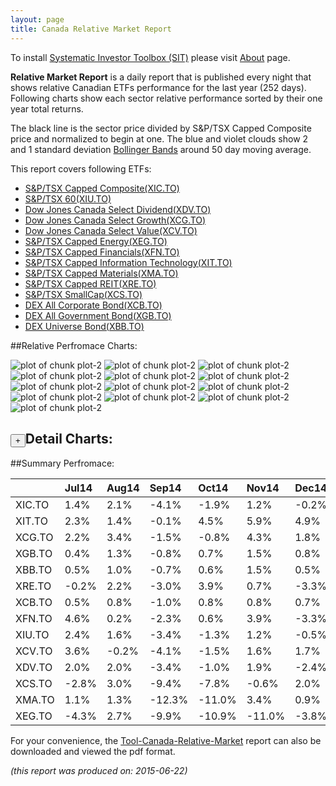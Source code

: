 ```yaml
---
layout: page
title: Canada Relative Market Report
---
```



To install [Systematic Investor Toolbox (SIT)](https://github.com/systematicinvestor/SIT) please visit [About](/about) page.





**Relative Market Report** is a daily report that is published every night 
that shows relative Canadian ETFs performance 
for the last year (252 days). Following charts show each sector relative 
performance sorted by their one year total returns. 

The black line is the sector price divided by S&P/TSX Capped Composite price 
and normalized to begin at one. 
The blue and violet clouds show 2 and 1 standard deviation 
[Bollinger Bands](http://en.wikipedia.org/wiki/Bollinger_Bands)
around 50 day moving average. 

This report covers following ETFs:

* [S&P/TSX Capped Composite(XIC.TO)](http://finance.yahoo.com/q/hl?s=XIC.TO)
* [S&P/TSX 60(XIU.TO)](http://finance.yahoo.com/q/hl?s=XIU.TO)
* [Dow Jones Canada Select Dividend(XDV.TO)](http://finance.yahoo.com/q/hl?s=XDV.TO)
* [Dow Jones Canada Select Growth(XCG.TO)](http://finance.yahoo.com/q/hl?s=XCG.TO)
* [Dow Jones Canada Select Value(XCV.TO)](http://finance.yahoo.com/q/hl?s=XCV.TO)
* [S&P/TSX Capped Energy(XEG.TO)](http://finance.yahoo.com/q/hl?s=XEG.TO)
* [S&P/TSX Capped Financials(XFN.TO)](http://finance.yahoo.com/q/hl?s=XFN.TO)
* [S&P/TSX Capped Information Technology(XIT.TO)](http://finance.yahoo.com/q/hl?s=XIT.TO)
* [S&P/TSX Capped Materials(XMA.TO)](http://finance.yahoo.com/q/hl?s=XMA.TO)
* [S&P/TSX Capped REIT(XRE.TO)](http://finance.yahoo.com/q/hl?s=XRE.TO)
* [S&P/TSX SmallCap(XCS.TO)](http://finance.yahoo.com/q/hl?s=XCS.TO)
* [DEX All Corporate Bond(XCB.TO)](http://finance.yahoo.com/q/hl?s=XCB.TO)
* [DEX All Government Bond(XGB.TO)](http://finance.yahoo.com/q/hl?s=XGB.TO)
* [DEX Universe Bond(XBB.TO)](http://finance.yahoo.com/q/hl?s=XBB.TO)


##Relative Perfromace Charts:
    


![plot of chunk plot-2](/public/images/Tool-Canada-Relative-Market/plot-2-1.png) ![plot of chunk plot-2](/public/images/Tool-Canada-Relative-Market/plot-2-2.png) ![plot of chunk plot-2](/public/images/Tool-Canada-Relative-Market/plot-2-3.png) ![plot of chunk plot-2](/public/images/Tool-Canada-Relative-Market/plot-2-4.png) ![plot of chunk plot-2](/public/images/Tool-Canada-Relative-Market/plot-2-5.png) ![plot of chunk plot-2](/public/images/Tool-Canada-Relative-Market/plot-2-6.png) ![plot of chunk plot-2](/public/images/Tool-Canada-Relative-Market/plot-2-7.png) ![plot of chunk plot-2](/public/images/Tool-Canada-Relative-Market/plot-2-8.png) ![plot of chunk plot-2](/public/images/Tool-Canada-Relative-Market/plot-2-9.png) ![plot of chunk plot-2](/public/images/Tool-Canada-Relative-Market/plot-2-10.png) ![plot of chunk plot-2](/public/images/Tool-Canada-Relative-Market/plot-2-11.png) ![plot of chunk plot-2](/public/images/Tool-Canada-Relative-Market/plot-2-12.png) ![plot of chunk plot-2](/public/images/Tool-Canada-Relative-Market/plot-2-13.png) 

<input type="button" class="btn btn-sm" value="+">Detail Charts:
---
    




<div markdown="1" style="display:none;">
    


![plot of chunk plot-2](/public/images/Tool-Canada-Relative-Market/plot-2-14.png) ![plot of chunk plot-2](/public/images/Tool-Canada-Relative-Market/plot-2-15.png) ![plot of chunk plot-2](/public/images/Tool-Canada-Relative-Market/plot-2-16.png) ![plot of chunk plot-2](/public/images/Tool-Canada-Relative-Market/plot-2-17.png) ![plot of chunk plot-2](/public/images/Tool-Canada-Relative-Market/plot-2-18.png) ![plot of chunk plot-2](/public/images/Tool-Canada-Relative-Market/plot-2-19.png) ![plot of chunk plot-2](/public/images/Tool-Canada-Relative-Market/plot-2-20.png) ![plot of chunk plot-2](/public/images/Tool-Canada-Relative-Market/plot-2-21.png) ![plot of chunk plot-2](/public/images/Tool-Canada-Relative-Market/plot-2-22.png) ![plot of chunk plot-2](/public/images/Tool-Canada-Relative-Market/plot-2-23.png) ![plot of chunk plot-2](/public/images/Tool-Canada-Relative-Market/plot-2-24.png) ![plot of chunk plot-2](/public/images/Tool-Canada-Relative-Market/plot-2-25.png) ![plot of chunk plot-2](/public/images/Tool-Canada-Relative-Market/plot-2-26.png) ![plot of chunk plot-2](/public/images/Tool-Canada-Relative-Market/plot-2-27.png) 

</div>
    




##Summary Perfromace:
    




|       |Jul14  |Aug14  |Sep14  |Oct14  |Nov14  |Dec14  |Jan15  |Feb15  |Mar15  |Apr15  |May15  |Jun15  |Total  |
|:------|:------|:------|:------|:------|:------|:------|:------|:------|:------|:------|:------|:------|:------|
|XIC.TO |  1.4% |  2.1% | -4.1% | -1.9% |  1.2% | -0.2% |  0.1% |  4.1% | -1.7% |  2.2% | -1.2% | -2.1% | -0.5% |
|XIT.TO |  2.3% |  1.4% | -0.1% |  4.5% |  5.9% |  4.9% |  4.6% |  7.0% | -3.3% |  0.3% | -0.2% | -4.1% | 25.0% |
|XCG.TO |  2.2% |  3.4% | -1.5% | -0.8% |  4.3% |  1.8% |  6.9% |  4.2% | -0.7% | -1.2% |  0.6% | -2.2% | 17.8% |
|XGB.TO |  0.4% |  1.3% | -0.8% |  0.7% |  1.5% |  0.8% |  5.0% | -0.3% | -0.3% | -1.6% |  0.2% | -0.9% |  6.0% |
|XBB.TO |  0.5% |  1.0% | -0.7% |  0.6% |  1.5% |  0.5% |  4.6% | -0.1% | -0.3% | -1.6% |  0.2% | -0.9% |  5.4% |
|XRE.TO | -0.2% |  2.2% | -3.0% |  3.9% |  0.7% | -3.3% |  9.4% | -0.1% | -1.4% |  1.1% | -5.2% |  0.4% |  3.8% |
|XCB.TO |  0.5% |  0.8% | -1.0% |  0.8% |  0.8% |  0.7% |  3.2% |  0.4% | -0.4% | -1.0% |  0.0% | -0.9% |  4.0% |
|XFN.TO |  4.6% |  0.2% | -2.3% |  0.6% |  3.9% | -3.3% | -7.7% |  7.5% | -1.5% |  3.6% | -1.6% | -1.3% |  1.9% |
|XIU.TO |  2.4% |  1.6% | -3.4% | -1.3% |  1.2% | -0.5% |  1.0% |  3.8% | -2.0% |  2.1% | -1.1% | -2.8% |  0.7% |
|XCV.TO |  3.6% | -0.2% | -4.1% | -1.5% |  1.6% |  1.7% | -2.8% |  4.5% | -3.2% |  3.9% | -2.3% | -2.6% | -1.9% |
|XDV.TO |  2.0% |  2.0% | -3.4% | -1.0% |  1.9% | -2.4% | -4.8% |  4.6% | -3.3% |  4.3% | -2.2% | -2.3% | -4.9% |
|XCS.TO | -2.8% |  3.0% | -9.4% | -7.8% | -0.6% |  2.0% |  0.5% |  3.5% | -3.3% |  4.1% |  0.1% | -2.2% |-13.1% |
|XMA.TO |  1.1% |  1.3% |-12.3% |-11.0% |  3.4% |  0.9% | 15.5% | -0.5% |-10.1% |  3.3% | -0.8% | -4.6% |-15.7% |
|XEG.TO | -4.3% |  2.7% | -9.9% |-10.9% |-11.0% | -3.8% | -2.1% |  3.0% | -1.5% |  8.8% | -7.2% | -5.1% |-35.7% |
    


For your convenience, the 
[Tool-Canada-Relative-Market](/public/images/Tool-Canada-Relative-Market/Tool-Canada-Relative-Market.pdf)
report can also be downloaded and viewed the pdf format.



*(this report was produced on: 2015-06-22)*
